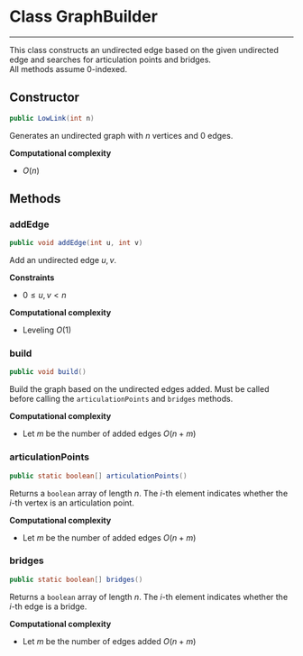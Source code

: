 # Class GraphBuilder
- - -

This class constructs an undirected edge based on the given undirected edge and searches for articulation points and bridges.  
All methods assume $0$-indexed.

## Constructor
```java
public LowLink(int n)
```
Generates an undirected graph with $n$ vertices and $0$ edges.

**Computational complexity**
* $O(n)$

## Methods
### addEdge
```java 
public void addEdge(int u, int v)
```
Add an undirected edge $u,v$.

**Constraints**
* $0 \leq u, v < n$

**Computational complexity**
* Leveling $O(1)$

### build
```java 
public void build()
```
Build the graph based on the undirected edges added.
Must be called before calling the `articulationPoints` and `bridges` methods.

**Computational complexity**
* Let $m$ be the number of added edges $O(n+m)$

### articulationPoints
```java
public static boolean[] articulationPoints()
```
Returns a `boolean` array of length $n$. The $i$-th element indicates whether the $i$-th vertex is an articulation point.

**Computational complexity**
* Let $m$ be the number of added edges $O(n+m)$

### bridges
```java
public static boolean[] bridges()
```
Returns a `boolean` array of length $n$.  The $i$-th element indicates whether the $i$-th edge is a bridge.

**Computational complexity**
* Let $m$ be the number of edges added $O(n+m)$
